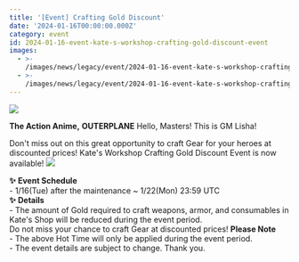 ```yaml
---
title: '[Event] Crafting Gold Discount'
date: '2024-01-16T00:00:00.000Z'
category: event
id: 2024-01-16-event-kate-s-workshop-crafting-gold-discount-event
images:
  - >-
    /images/news/legacy/event/2024-01-16-event-kate-s-workshop-crafting-gold-discount-event/dcb6edf04746417e850d0919dd4c6dc0.webp
  - >-
    /images/news/legacy/event/2024-01-16-event-kate-s-workshop-crafting-gold-discount-event/7604a681c0f648d0adc70f7c95a9f933_002.webp
---
```


![](/images/news/legacy/event/2024-01-16-event-kate-s-workshop-crafting-gold-discount-event/dcb6edf04746417e850d0919dd4c6dc0.webp)  
  
**The Action Anime,** **OUTERPLANE** Hello, Masters! This is GM Lisha!  
  
Don't miss out on this great opportunity to craft Gear for your heroes at discounted prices! Kate's Workshop Crafting Gold Discount Event is now available! ![](/images/news/legacy/event/2024-01-16-event-kate-s-workshop-crafting-gold-discount-event/7604a681c0f648d0adc70f7c95a9f933_002.webp)  
  
**✨** **Event Schedule**  
\- 1/16(Tue) after the maintenance ~ 1/22(Mon) 23:59 UTC  
**✨** **Details**  
\- The amount of Gold required to craft weapons, armor, and consumables in Kate's Shop will be reduced during the event period.  
Do not miss your chance to craft Gear at discounted prices! **Please Note**  
\- The above Hot Time will only be applied during the event period.  
\- The event details are subject to change. Thank you.
